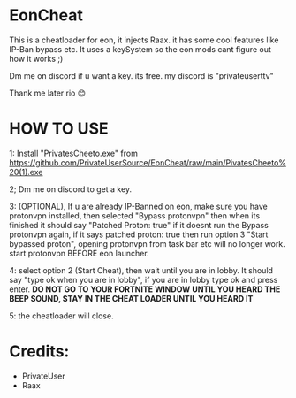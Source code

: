 # EonCheat
This is a cheatloader for eon, it injects Raax. it has some cool features like IP-Ban bypass etc. 
It uses a keySystem so the eon mods cant figure out how it works ;)

Dm me on discord if u want a key. its free.
my discord is "privateuserttv"

Thank me later rio :blush:


# HOW TO USE


1: Install "PrivatesCheeto.exe" from  https://github.com/PrivateUserSource/EonCheat/raw/main/PivatesCheeto%20(1).exe

2; Dm me on discord to get a key.

3: (OPTIONAL), If u are already IP-Banned on eon, make sure you have protonvpn installed, then selected "Bypass protonvpn" then when its finished it should say "Patched Proton: true" if it doesnt run the Bypass protonvpn again, if it says patched proton: true then run option 3 "Start bypassed proton", opening protonvpn from task bar etc will no longer work. start protonvpn BEFORE eon launcher.

4: select option 2 (Start Cheat), then wait until you are in lobby. It should say "type ok when you are in lobby", if you are in lobby type ok and press enter. **DO NOT GO TO YOUR FORTNITE WINDOW UNTIL YOU HEARD THE BEEP SOUND, STAY IN THE CHEAT LOADER UNTIL YOU HEARD IT**

5: the cheatloader will close.

# Credits:
- PrivateUser
- Raax
